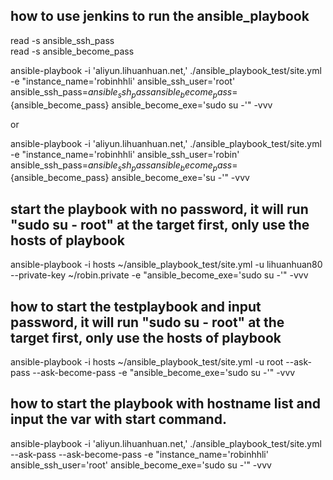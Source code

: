 ## how to use jenkins to run the ansible_playbook
read -s ansible_ssh_pass  
read -s ansible_become_pass  

ansible-playbook -i 'aliyun.lihuanhuan.net,' ./ansible_playbook_test/site.yml -e "instance_name='robinhhli' ansible_ssh_user='root' ansible_ssh_pass=${ansible_ssh_pass} ansible_become_pass=${ansible_become_pass} ansible_become_exe='sudo su -'" -vvv

or

ansible-playbook -i 'aliyun.lihuanhuan.net,' ./ansible_playbook_test/site.yml -e "instance_name='robinhhli' ansible_ssh_user='robin' ansible_ssh_pass=${ansible_ssh_pass} ansible_become_pass=${ansible_become_pass} ansible_become_exe='su -'" -vvv

## start the playbook with no password, it will run "sudo su - root" at the target first, only use the hosts of playbook
ansible-playbook -i hosts ~/ansible_playbook_test/site.yml -u lihuanhuan80 --private-key ~/robin.private -e "ansible_become_exe='sudo su -'" -vvv

## how to start the testplaybook and input password, it will run "sudo su - root" at the target first, only use the hosts of playbook
ansible-playbook -i hosts ~/ansible_playbook_test/site.yml -u root --ask-pass --ask-become-pass -e "ansible_become_exe='sudo su -'" -vvv

## how to start the playbook with hostname list and input the var with start command.
ansible-playbook -i 'aliyun.lihuanhuan.net,' ./ansible_playbook_test/site.yml --ask-pass --ask-become-pass -e "instance_name='robinhhli' ansible_ssh_user='root' ansible_become_exe='sudo su -'" -vvv
